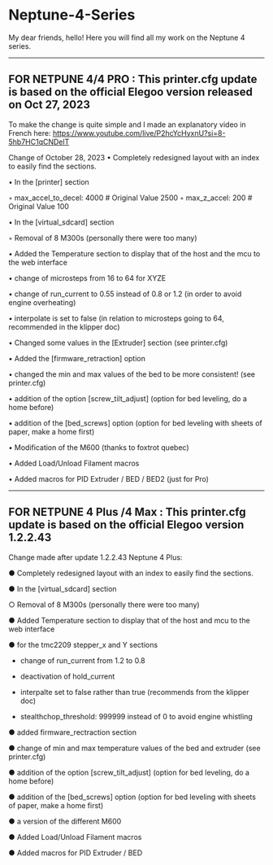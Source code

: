 # Neptune-4-Series
My dear friends, hello! Here you will find all my work on the Neptune 4 series.


--------------------------------------------------------------------------------------------------------------
FOR NETPUNE 4/4 PRO : This printer.cfg update is based on the official Elegoo version released on Oct 27, 2023
--------------------------------------------------------------------------------------------------------------

To make the change is quite simple and I made an explanatory video in French here:
https://www.youtube.com/live/P2hcYcHyxnU?si=8-5hb7HC1qCNDelT

Change of October 28, 2023
• Completely redesigned layout with an index to easily find the sections.

• In the [printer] section

◦ max_accel_to_decel: 4000 # Original Value 2500
◦ max_z_accel: 200 # Original Value 100

• In the [virtual_sdcard] section

◦ Removal of 8 M300s (personally there were too many)

• Added the Temperature section to display that of the host and the mcu to the web interface

• change of microsteps from 16 to 64 for XYZE

• change of run_current to 0.55 instead of 0.8 or 1.2 (in order to avoid engine overheating)

• interpolate is set to false (in relation to microsteps going to 64, recommended in the klipper
doc)

• Changed some values in the [Extruder] section (see printer.cfg)

• Added the [firmware_retraction] option

• changed the min and max values of the bed to be more consistent! (see printer.cfg)

• addition of the option [screw_tilt_adjust] (option for bed leveling, do a home before)

• addition of the [bed_screws] option (option for bed leveling with sheets of paper, make a
home first)

• Modification of the M600 (thanks to foxtrot quebec)

• Added Load/Unload Filament macros

• Added macros for PID Extruder / BED / BED2 (just for Pro)


-------------------------------------------------------------------------------------------------------
FOR NETPUNE 4 Plus /4 Max : This printer.cfg update is based on the official Elegoo version 1.2.2.43
-------------------------------------------------------------------------------------------------------

Change made after update 1.2.2.43 Neptune 4 Plus:

● Completely redesigned layout with an index to easily find the sections.

● In the [virtual_sdcard] section

○ Removal of 8 M300s (personally there were too many)

● Added Temperature section to display that of the host and mcu to the web
interface

● for the tmc2209 stepper_x and Y sections

* change of run_current from 1.2 to 0.8

* deactivation of hold_current

* interpalte set to false rather than true (recommends from the klipper doc)

* stealthchop_threshold: 999999 instead of 0 to avoid engine whistling

● added firmware_rectraction section

● change of min and max temperature values of the bed and extruder (see printer.cfg)

● addition of the option [screw_tilt_adjust] (option for bed leveling, do a home
before)

● addition of the [bed_screws] option (option for bed leveling with sheets of paper,
make a home first)

● a version of the different M600

● Added Load/Unload Filament macros

● Added macros for PID Extruder / BED

